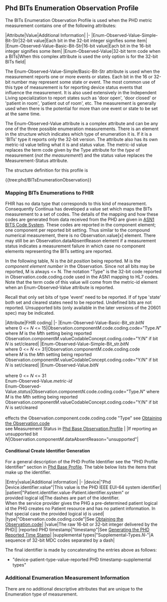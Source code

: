 ## Phd BITs Enumeration Observation Profile
The BITs Enumeration Observation Profile is used when the PHD metric measurement contains one of the following attributes:

|Attribute|Value|Additional Information|
|-
|Enum-Observed-Value-Simple-Bit-Str|32-bit value|Each bit in the 32-bit integer signifies some item|
|Enum-Observed-Value-Basic-Bit-Str|16-bit value|Each bit in the 16-bit integer signifies some item|
|Enum-Observed-Value|32-bit term code when a BITs|When this complex attribute is used the only option is for the 32-bit BITs field|

The Enum-Observed-Value-Simple/Basic-Bit-Str attribute is used when the measurement reports one or more events or states. Each bit in the 16 or 32-bit number may represent some state or event. The most common use of this type of measurement is for reporting device status events that influence the measurement. It is also used extensively in the Independent Living specialization to report states such as 'door open', 'door closed' or 'patient in room', 'patient out of room', etc. The measurement is generally used when there is the potential for more than one event or state to be set at the same time.

The Enum-Observed-Value attribute is a complex attribute and can be any one of the three possible enumeration measurements. There is an element in the structure which indicates which type of enumeration it is. If it is a 'BITs' type it reports only the 32-bit version. The attribute also has its own metric-id value telling what it is and status value. The metric-id value replaces the term code given by the Type attribute for the *type* of measurement (*not the measurement!*) and the status value replaces the Measurement-Status attribute.

The structure definition for this profile is

{{tree:phd/BITsEnumerationObservation}}

### Mapping BITs Enumerations to FHIR
FHIR has no data type that corresponds to this kind of measurement. Consequently Continua has developed a value set which maps the BITs measurement to a set of codes. The details of the mapping and how these codes are generated from data received from the PHD are given in [ASN1 BITS Code System](https://simplifier.net/guide/PCHAPersonalHealthDeviceDataImplementationGuide/ASN1BITsCodeSystem). These codes are reported in the component element; one component per reported bit setting. Thus similar to the compound numerical measurement, there is no Observation.value[x] element. There may still be an Observation.dataAbsentReason element if a measurement status indicates a measurement failure in which case no component elements representing the BITs setting are reported.

In the following table, N is the *bit position* being reported. M is the *component element number* in the Observation. Since not all bits may be reported, M is always <= N. The notation "Type" is the 32-bit code reported in Observation.code.coding.code used in the ASN1 mapping to HL7 codes. Note that the term code of this value will come from the metric-id element when an Enum-Observed-Value attribute is reported.

Recall that only set bits of type 'event' need to be reported. If of type 'state' both set and cleared states need to be reported. Undefined bits are not reported. Unsupported bits (only available in the later versions of the 20601 spec) may be indicated.

|Attribute|FHIR coding|
|-
|Enum-Observed-Value-Basic-Bit_str.*bitN* <br/> where 0 <= *N* <= 15|Observation.component*M*.code.coding.code="Type.*N*"<br/> where *M* is the *M*th setting being reported<br/>Observation.component*M*.valueCodableConcept.coding.code="Y/N" if bit *N* is set/cleared|
|Enum-Observed-Value-Simple-Bit_str.*bitN* <br/> where 0 <= *N* <= 31|Observation.component*M*.code.coding.code<br/> where *M* is the *M*th setting being reported<br/>Observation.component*M*.valueCodableConcept.coding.code="Y/N" if bit *N* is set/cleared|
|Enum-Observed-Value.*bitN*<br/><br/> where 0 <= *N* <= 31<br/>Enum-Observed-Value.*metric-id*<br/>Enum-Observed-Value.*status*|Observation.component*N*.code.coding.code="Type.*N*" where *M* is the *M*th setting being reported<br/>Observation.component*M*.valueCodableConcept.coding.code="Y/N" if bit *N* is set/cleared<br/><br/>effects the Observation.component.code.coding.code "Type" see [Obtaining the Observation.code](https://simplifier.net/guide/PCHAPersonalHealthDeviceDataImplementationGuide/ObtainingtheObservationcode2) <br/>see Measurement Status in [Phd Base Observation Profile](https://simplifier.net/guide/PCHAPersonalHealthDeviceDataImplementationGuide/PhdBaseObservationProfile) |
|If reporting an unsupported bit *N*|Observation.component*M*.dataAbsentReason="unsupported"|

#### Conditional Create Identifier Generation
For a general description of the PHD Profile Identifier see the "PHD Profile Identifier" section in [Phd Base Profile](https://simplifier.net/guide/PCHAPersonalHealthDeviceDataImplementationGuide/PhdBaseObservationProfile). The table below lists the items that make up the identifier.

|Entry|value|Additional information|
|-
|device|"Phd Device.identifier.value"|This value is the PHD IEEE EUI-64 system identifier|
|patient|"Patient.identifier.value-Patient.identifier.system" or<br/>provided logical id|The dashes are part of the identifier. <br/>When the service provider gives the PHG a pre-determined patient logical id the PHG creates no Patient resource and has no patient information. In that special case the provided logical id is used|
|type|"Observation.code.coding.code"|See [Obtaining the Observation.code](https://simplifier.net/guide/PCHAPersonalHealthDeviceDataImplementationGuide/ObtainingtheObservationcode2)|
|value|The raw 16-bit or 32-bit integer delivered by the PHD||
|reported PHD timestamp|"timestamp"|See [Generating the PHD Reported Time Stamp](https://simplifier.net/guide/PCHAPersonalHealthDeviceDataImplementationGuide/ObtainingtheObservationcode2)|
|supplemental types|"Supplemental-Types.*N*-"|A sequence of 32-bit MDC codes separated by a dash|

The final identifier is made by concatenating the entries above as follows:
 - "device-patient-type-value-reported PHD timestamp-supplemental types"

### Additional Enumeration Measurement Information
There are no additional descriptive attributes that are unique to the Enumeration type of measurement.

